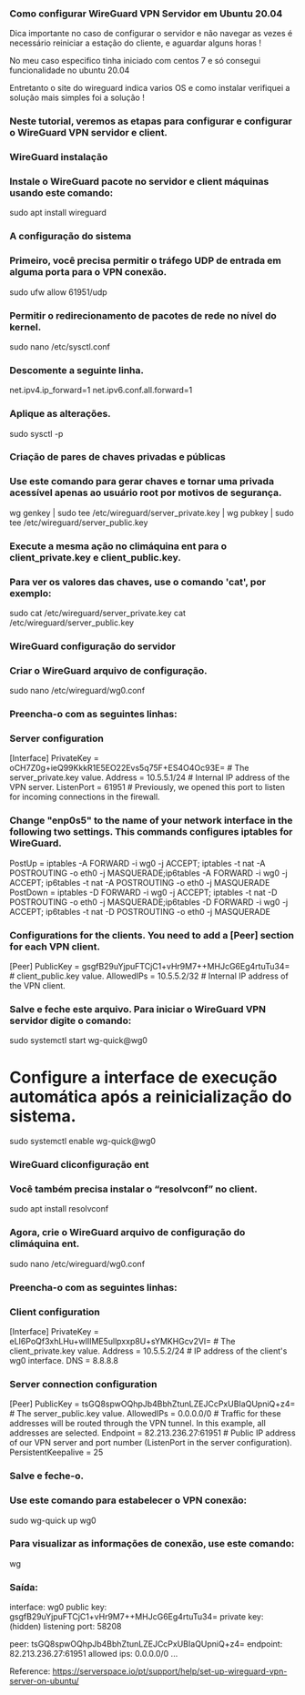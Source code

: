 ### Como configurar WireGuard VPN Servidor em Ubuntu 20.04

Dica importante no caso de configurar o servidor e não navegar as vezes é necessário reiniciar a estação 
do cliente, e aguardar alguns horas !

No meu caso especifico tinha iniciado com centos 7 e só consegui funcionalidade no ubuntu 20.04

Entretanto o site do wireguard indica varios OS e como instalar verifiquei a solução mais simples foi a solução !

### Neste tutorial, veremos as etapas para configurar e configurar o WireGuard VPN servidor e client.

### WireGuard instalação

### Instale o WireGuard pacote no servidor e client máquinas usando este comando:

sudo apt install wireguard

### A configuração do sistema

### Primeiro, você precisa permitir o tráfego UDP de entrada em alguma porta para o VPN conexão.

sudo ufw allow 61951/udp

### Permitir o redirecionamento de pacotes de rede no nível do kernel.

sudo nano /etc/sysctl.conf

### Descomente a seguinte linha.

net.ipv4.ip_forward=1
net.ipv6.conf.all.forward=1

### Aplique as alterações.

sudo sysctl -p

### Criação de pares de chaves privadas e públicas

### Use este comando para gerar chaves e tornar uma privada acessível apenas ao usuário root por motivos de segurança.

wg genkey | sudo tee /etc/wireguard/server_private.key | wg pubkey | sudo tee /etc/wireguard/server_public.key

### Execute a mesma ação no climáquina ent para o client_private.key e client_public.key.

### Para ver os valores das chaves, use o comando 'cat', por exemplo:

sudo cat /etc/wireguard/server_private.key
cat /etc/wireguard/server_public.key

### WireGuard configuração do servidor

### Criar o WireGuard arquivo de configuração.

sudo nano /etc/wireguard/wg0.conf

### Preencha-o com as seguintes linhas:

### Server configuration
[Interface]
PrivateKey = oCH7Z0g+ieQ99KkkR1E5EO22Evs5q75F+ES4O4Oc93E= # The server_private.key value.
Address = 10.5.5.1/24  # Internal IP address of the VPN server.
ListenPort = 61951  # Previously, we opened this port to listen for incoming connections in the firewall.

### Change "enp0s5" to the name of your network interface in the following two settings. This commands configures iptables for WireGuard.

PostUp = iptables -A FORWARD -i wg0 -j ACCEPT; iptables -t nat -A POSTROUTING -o eth0 -j MASQUERADE;ip6tables -A FORWARD -i wg0 -j ACCEPT; ip6tables -t nat -A POSTROUTING -o eth0 -j MASQUERADE
PostDown = iptables -D FORWARD -i wg0 -j ACCEPT; iptables -t nat -D POSTROUTING -o eth0 -j MASQUERADE;ip6tables -D FORWARD -i wg0 -j ACCEPT; ip6tables -t nat -D POSTROUTING -o eth0 -j MASQUERADE

### Configurations for the clients. You need to add a [Peer] section for each VPN client.

[Peer]
PublicKey = gsgfB29uYjpuFTCjC1+vHr9M7++MHJcG6Eg4rtuTu34= # client_public.key value.
AllowedIPs = 10.5.5.2/32 # Internal IP address of the VPN client.

### Salve e feche este arquivo. Para iniciar o WireGuard VPN servidor digite o comando:

sudo systemctl start wg-quick@wg0

# Configure a interface de execução automática após a reinicialização do sistema.

sudo systemctl enable wg-quick@wg0

### WireGuard cliconfiguração ent

### Você também precisa instalar o “resolvconf” no client.

sudo apt install resolvconf

### Agora, crie o WireGuard arquivo de configuração do climáquina ent.

sudo nano /etc/wireguard/wg0.conf

### Preencha-o com as seguintes linhas:

### Client configuration
[Interface]
PrivateKey = eLI6PoQf3xhLHu+wlIIME5ullpxxp8U+sYMKHGcv2VI= # The client_private.key value.
Address = 10.5.5.2/24 # IP address of the client's wg0 interface.
DNS = 8.8.8.8

### Server connection configuration
[Peer]
PublicKey = tsGQ8spwOQhpJb4BbhZtunLZEJCcPxUBIaQUpniQ+z4= # The server_public.key value.
AllowedIPs = 0.0.0.0/0 # Traffic for these addresses will be routed through the VPN tunnel. In this example, all addresses are selected.
Endpoint = 82.213.236.27:61951 # Public IP address of our VPN server and port number (ListenPort in the server configuration).
PersistentKeepalive = 25

### Salve e feche-o.

### Use este comando para estabelecer o VPN conexão:

sudo wg-quick up wg0

### Para visualizar as informações de conexão, use este comando:

wg

### Saída:

interface: wg0
public key: gsgfB29uYjpuFTCjC1+vHr9M7++MHJcG6Eg4rtuTu34=
private key: (hidden)
listening port: 58208



peer: tsGQ8spwOQhpJb4BbhZtunLZEJCcPxUBIaQUpniQ+z4=
endpoint: 82.213.236.27:61951
allowed ips: 0.0.0.0/0
...




Reference: https://serverspace.io/pt/support/help/set-up-wireguard-vpn-server-on-ubuntu/
